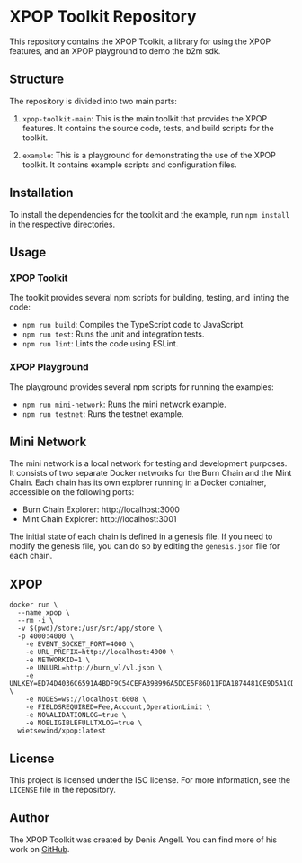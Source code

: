 # XPOP Toolkit Repository

This repository contains the XPOP Toolkit, a library for using the XPOP features, and an XPOP playground to demo the b2m sdk.

## Structure

The repository is divided into two main parts:

1. `xpop-toolkit-main`: This is the main toolkit that provides the XPOP features. It contains the source code, tests, and build scripts for the toolkit.

2. `example`: This is a playground for demonstrating the use of the XPOP toolkit. It contains example scripts and configuration files.

## Installation

To install the dependencies for the toolkit and the example, run `npm install` in the respective directories.

## Usage

### XPOP Toolkit

The toolkit provides several npm scripts for building, testing, and linting the code:

- `npm run build`: Compiles the TypeScript code to JavaScript.
- `npm run test`: Runs the unit and integration tests.
- `npm run lint`: Lints the code using ESLint.

### XPOP Playground

The playground provides several npm scripts for running the examples:

- `npm run mini-network`: Runs the mini network example.
- `npm run testnet`: Runs the testnet example.

## Mini Network

The mini network is a local network for testing and development purposes. It consists of two separate Docker networks for the Burn Chain and the Mint Chain. Each chain has its own explorer running in a Docker container, accessible on the following ports:

- Burn Chain Explorer: http://localhost:3000
- Mint Chain Explorer: http://localhost:3001

The initial state of each chain is defined in a genesis file. If you need to modify the genesis file, you can do so by editing the `genesis.json` file for each chain.

## XPOP


```
docker run \
  --name xpop \
  --rm -i \
  -v $(pwd)/store:/usr/src/app/store \
  -p 4000:4000 \
    -e EVENT_SOCKET_PORT=4000 \
    -e URL_PREFIX=http://localhost:4000 \
    -e NETWORKID=1 \
    -e UNLURL=http://burn_vl/vl.json \
    -e UNLKEY=ED74D4036C6591A4BDF9C54CEFA39B996A5DCE5F86D11FDA1874481CE9D5A1CDC1 \
    -e NODES=ws://localhost:6008 \
    -e FIELDSREQUIRED=Fee,Account,OperationLimit \
    -e NOVALIDATIONLOG=true \
    -e NOELIGIBLEFULLTXLOG=true \
  wietsewind/xpop:latest
```

## License

This project is licensed under the ISC license. For more information, see the `LICENSE` file in the repository.

## Author

The XPOP Toolkit was created by Denis Angell. You can find more of his work on [GitHub](https://github.com/dangell7).